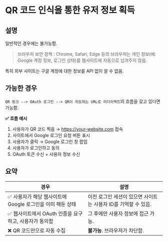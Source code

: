 # QR 코드 인식을 통한 유저 정보 획득

## 설명

일반적인 경우에는 불가능함. 

> 브라우저 보안 정책 : Chrome, Safari, Edge 등의 브라우저는 개인 정보(예: Google 계정 정보, 로그인 상태)를 웹사이트에 자동으로 넘겨주지 않음.

특히 외부 사이트는 구글 계정에 대한 정보를 API 없이 알 수 없음.

## 가능한 경우

`QR 링크 --> OAuth 로그인 --> QR이 의도하는 URL로 리다이렉트`의 흐름을 갖고 있다면 가능함.

**✅ 흐름 예시**

1. 사용자가 QR 코드 찍음 → https://your-website.com 접속
2. 사이트에서 Google 로그인 요청 버튼 표시
3. 사용자가 클릭 → Google 로그인 창 팝업
4. 사용자가 로그인하고 동의
5. OAuth 토큰 수신 + 사용자 정보 수신

## 요약

| 경우                                   | 설명                                    |
| ------------------------------------ | ------------------------------------- |
| ✅ 사용자가 해당 웹사이트에 Google 로그인을 이미 해둔 상태 | 이전 로그인 세션이 있으면 사이트는 사용자 ID를 기억할 수 있음. |
| ✅ 웹사이트에서 OAuth 인증을 요구하고, 사용자가 동의함    | 그 후에만 사용자 정보에 접근 가능.                  |
| ❌ QR 코드만으로 자동 수집                     | **불가능**. 브라우저가 차단함.                   |
